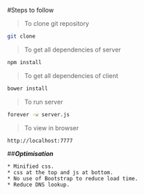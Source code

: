 #Steps to follow


>To clone git repository
````sh
git clone
````
>To get all dependencies of server
````sh
npm install
````
>To get all dependencies of client
````sh
bower install
````
>To run server
````sh
forever -w server.js
````
>To view in browser
````sh
http://localhost:7777
````


##**_Optimisation_**

	* Minified css.
	* css at the top and js at bottom.
	* No use of Bootstrap to reduce load time.
	* Reduce DNS lookup.
